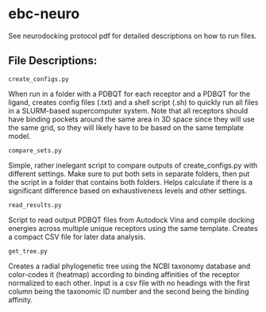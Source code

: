 # ebc-neuro

See neurodocking protocol pdf for detailed descriptions on how to run files.

## File Descriptions:
```
create_configs.py
```
When run in a folder with a PDBQT for each receptor and a PDBQT for the ligand, creates config files (.txt) and a shell script (.sh) to quickly run all files in a SLURM-based supercomputer system. Note that all receptors should have binding pockets around the same area in 3D space since they will use the same grid, so they will likely have to be based on the same template model.
```
compare_sets.py
```
Simple, rather inelegant script to compare outputs of create_configs.py with different settings. Make sure to put both sets in separate folders, then put the script in a folder that contains both folders. Helps calculate if there is a significant difference based on exhaustiveness levels and other settings.
```
read_results.py
```
Script to read output PDBQT files from Autodock Vina and compile docking energies across multiple unique receptors using the same template. Creates a compact CSV file for later data analysis.
```
get_tree.py
```
Creates a radial phylogenetic tree using the NCBI taxonomy database and color-codes it (heatmap) according to binding affinities of the receptor normalized to each other. Input is a csv file with no headings with the first column being the taxonomic ID number and the second being the binding affinity.
